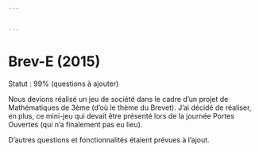 ```yaml
---


---
```


<h1 id="brev-e-2015">Brev-E (2015)</h1>
<p>Statut : 99% (questions à ajouter)</p>
<p>Nous devions réalisé un jeu de société dans le cadre d’un projet de Mathématiques de 3ème (d’où le thème du Brevet). J’ai décidé de réaliser, en plus, ce mini-jeu qui devait être présenté lors de la journée Portes Ouvertes (qui n’a finalement pas eu lieu).</p>
<p>D’autres questions et fonctionnalités étaient prévues à l’ajout.</p>

